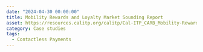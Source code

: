 ```yaml
---
date: "2024-04-30 00:00:00"
title: Mobility Rewards and Loyalty Market Sounding Report
asset: https://resources.calitp.org/calitp/Cal-ITP_CARB_Mobility-Rewards-Market-Sounding-Report.pdf
category: Case studies
tags:
  - Contactless Payments
---
```


